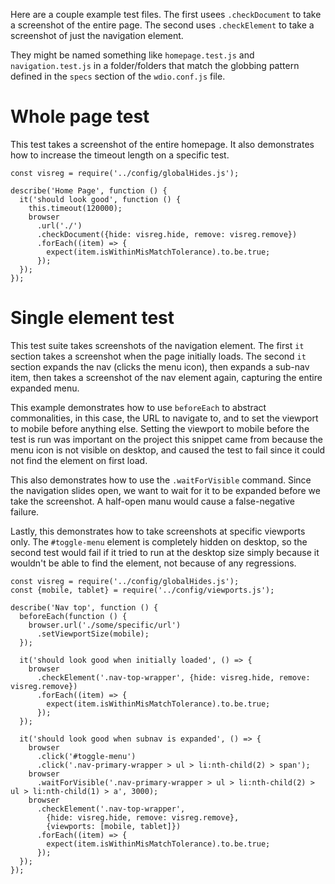 Here are a couple example test files. The first usees `.checkDocument` to take a screenshot of the entire page. The second uses `.checkElement` to take a screenshot of just the navigation element.

They might be named something like `homepage.test.js` and `navigation.test.js` in a folder/folders that match the globbing pattern defined in the `specs` section of the `wdio.conf.js` file.

# Whole page test
This test takes a screenshot of the entire homepage. It also demonstrates how to increase the timeout length on a specific test.

```
const visreg = require('../config/globalHides.js');

describe('Home Page', function () {
  it('should look good', function () {
    this.timeout(120000);
    browser
      .url('./')
      .checkDocument({hide: visreg.hide, remove: visreg.remove})
      .forEach((item) => {
        expect(item.isWithinMisMatchTolerance).to.be.true;
      });
  });
});
```

# Single element test
This test suite takes screenshots of the navigation element. The first `it` section takes a screenshot when the page initially loads. The second `it` section expands the nav (clicks the menu icon), then expands a sub-nav item, then takes a screenshot of the nav element again, capturing the entire expanded menu.

This example demonstrates how to use `beforeEach` to abstract commonalities, in this case, the URL to navigate to, and to set the viewport to mobile before anything else. Setting the viewport to mobile before the test is run was important on the project this snippet came from because the menu icon is not visible on desktop, and caused the test to fail since it could not find the element on first load.

This also demonstrates how to use the `.waitForVisible` command. Since the navigation slides open, we want to wait for it to be expanded before we take the screenshot. A half-open manu would cause a false-negative failure.

Lastly, this demonstrates how to take screenshots at specific viewports only. The `#toggle-menu` element is completely hidden on desktop, so the second test would fail if it tried to run at the desktop size simply because it wouldn't be able to find the element, not because of any regressions.

```
const visreg = require('../config/globalHides.js');
const {mobile, tablet} = require('../config/viewports.js');

describe('Nav top', function () {
  beforeEach(function () {
    browser.url('./some/specific/url')
      .setViewportSize(mobile);
  });

  it('should look good when initially loaded', () => {
    browser
      .checkElement('.nav-top-wrapper', {hide: visreg.hide, remove: visreg.remove})
      .forEach((item) => {
        expect(item.isWithinMisMatchTolerance).to.be.true;
      });
  });

  it('should look good when subnav is expanded', () => {
    browser
      .click('#toggle-menu')
      .click('.nav-primary-wrapper > ul > li:nth-child(2) > span');
    browser
      .waitForVisible('.nav-primary-wrapper > ul > li:nth-child(2) > ul > li:nth-child(1) > a', 3000);
    browser
      .checkElement('.nav-top-wrapper',
        {hide: visreg.hide, remove: visreg.remove},
        {viewports: [mobile, tablet]})
      .forEach((item) => {
        expect(item.isWithinMisMatchTolerance).to.be.true;
      });
  });
});
```
